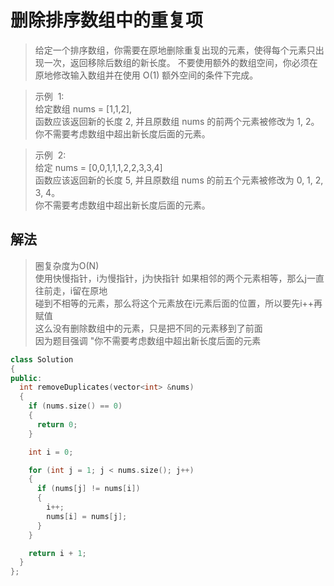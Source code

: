 # 删除排序数组中的重复项

> 给定一个排序数组，你需要在原地删除重复出现的元素，使得每个元素只出现一次，返回移除后数组的新长度。
> 不要使用额外的数组空间，你必须在原地修改输入数组并在使用 O(1) 额外空间的条件下完成。

> 示例  1:  
> 给定数组 nums = [1,1,2],  
> 函数应该返回新的长度 2, 并且原数组 nums 的前两个元素被修改为 1, 2。  
> 你不需要考虑数组中超出新长度后面的元素。

> 示例  2:  
> 给定 nums = [0,0,1,1,1,2,2,3,3,4]  
> 函数应该返回新的长度 5, 并且原数组 nums 的前五个元素被修改为 0, 1, 2, 3, 4。  
> 你不需要考虑数组中超出新长度后面的元素。

## 解法

> 圈复杂度为O(N)    
  使用快慢指针，i为慢指针，j为快指针
  如果相邻的两个元素相等，那么j一直往前走，i留在原地   
  碰到不相等的元素，那么将这个元素放在i元素后面的位置，所以要先i++再赋值    
   这么没有删除数组中的元素，只是把不同的元素移到了前面   
  因为题目强调 "你不需要考虑数组中超出新长度后面的元素    

```c++
class Solution
{
public:
  int removeDuplicates(vector<int> &nums)
  {
    if (nums.size() == 0)
    {
      return 0;
    }

    int i = 0;

    for (int j = 1; j < nums.size(); j++)
    {
      if (nums[j] != nums[i])
      {
        i++;
        nums[i] = nums[j];
      }
    }

    return i + 1;
  }
};

```
